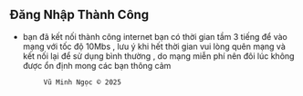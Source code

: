 ## Đăng Nhập Thành Công

- bạn đã kết nối thành công internet bạn có thời gian tầm 3 tiếng để vào mạng với tốc độ 10Mbs , lưu ý khi hết thời gian vui lòng quên mạng và kết nối lại để sử dụng bình thường , do mạng miễn phí nên đôi lúc không được ổn định mong các bạn thông cảm 

           Vũ Minh Ngọc © 2025 
